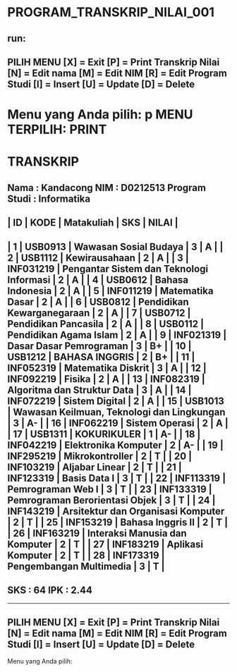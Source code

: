 # PROGRAM_TRANSKRIP_NILAI_001

run:
-------------------------------------------
PILIH MENU
[X] = Exit
[P] = Print Transkrip Nilai
[N] = Edit nama
[M] = Edit NIM
[R] = Edit Program Studi
[I] = Insert
[U] = Update
[D] = Delete
-------------------------------------------
Menu yang Anda pilih: p
MENU TERPILIH: PRINT
==========================================================================================
TRANSKRIP
==========================================================================================
Nama          : Kandacong
NIM           : D0212513
Program Studi : Informatika
------------------------------------------------------------------------------------------
| ID  | KODE       | Matakuliah                                         | SKS | NILAI |
------------------------------------------------------------------------------------------
|   1 | USB0913    | Wawasan Sosial Budaya                              |   3 | A     |
|   2 | USB1112    | Kewirausahaan                                      |   2 | A     |
|   3 | INF031219  | Pengantar Sistem dan Teknologi Informasi           |   2 | A     |
|   4 | USB0612    | Bahasa Indonesia                                   |   2 | A     |
|   5 | INF011219  | Matematika Dasar                                   |   2 | A     |
|   6 | USB0812    | Pendidikan Kewarganegaraan                         |   2 | A     |
|   7 | USB0712    | Pendidikan Pancasila                               |   2 | A     |
|   8 | USB0112    | Pendidikan Agama Islam                             |   2 | A     |
|   9 | INF021319  | Dasar Dasar Pemrograman                            |   3 | B+    |
|  10 | USB1212    | BAHASA INGGRIS                                     |   2 | B+    |
|  11 | INF052319  | Matematika Diskrit                                 |   3 | A     |
|  12 | INF092219  | Fisika                                             |   2 | A     |
|  13 | INF082319  | Algoritma dan Struktur Data                        |   3 | A     |
|  14 | INF072219  | Sistem Digital                                     |   2 | A     |
|  15 | USB1013    | Wawasan Keilmuan, Teknologi dan Lingkungan         |   3 | A-    |
|  16 | INF062219  | Sistem Operasi                                     |   2 | A     |
|  17 | USB1311    | KOKURIKULER                                        |   1 | A-    |
|  18 | INF042219  | Elektronika Komputer                               |   2 | A-    |
|  19 | INF295219  | Mikrokontroller                                    |   2 | T     |
|  20 | INF103219  | Aljabar Linear                                     |   2 | T     |
|  21 | INF123319  | Basis Data I                                       |   3 | T     |
|  22 | INF113319  | Pemrograman Web I                                  |   3 | T     |
|  23 | INF133319  | Pemrograman Berorientasi Objek                     |   3 | T     |
|  24 | INF143219  | Arsitektur dan Organisasi Komputer                 |   2 | T     |
|  25 | INF153219  | Bahasa Inggris II                                  |   2 | T     |
|  26 | INF163219  | Interaksi Manusia dan Komputer                     |   2 | T     |
|  27 | INF183219  | Aplikasi Komputer                                  |   2 | T     |
|  28 | INF173319  | Pengembangan Multimedia                            |   3 | T     |
------------------------------------------------------------------------------------------
SKS : 64
IPK : 2.44
------------------------------------------------------------------------------------------
-------------------------------------------
PILIH MENU
[X] = Exit
[P] = Print Transkrip Nilai
[N] = Edit nama
[M] = Edit NIM
[R] = Edit Program Studi
[I] = Insert
[U] = Update
[D] = Delete
-------------------------------------------
Menu yang Anda pilih: 
